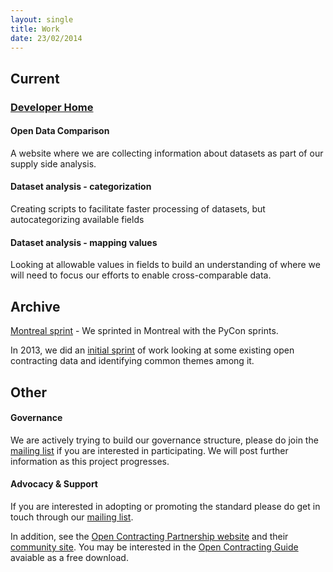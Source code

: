 ```yaml
---
layout: single
title: Work
date: 23/02/2014
---
```

## Current
### [Developer Home](/pages/docs/)
#### Open Data Comparison
A website where we are collecting information about datasets as part of our supply side analysis.

#### Dataset analysis - categorization
Creating scripts to facilitate faster processing of datasets, but autocategorizing available fields

#### Dataset analysis - mapping values
Looking at allowable values in fields to build an understanding of where we will need to focus our efforts to enable cross-comparable data.

## Archive

[Montreal sprint](/pages/notes/workshops/2014-04-Montreal) - We sprinted in Montreal with the PyCon sprints.

In 2013, we did an [initial sprint](/pages/notes/firstsprint.html) of work looking at some existing open contracting 
data and identifying common themes among it.

## Other

#### Governance
We are actively trying to build our governance structure, please do join the [mailing list](/pages/community.html) if you
are interested in participating. We will post further information as this project progresses.

#### Advocacy & Support
If you are interested in adopting or promoting the standard please do get in touch through 
our [mailing list](/pages/community.html).

In addition, see the [Open Contracting Partnership website](http://www.open-contracting.org/home-v1) and
their [community site](http://pro-act.org/). You may be interested in the [Open Contracting Guide](http://www.open-contracting.org/open_contracting_guide)
avaiable as a free download.
